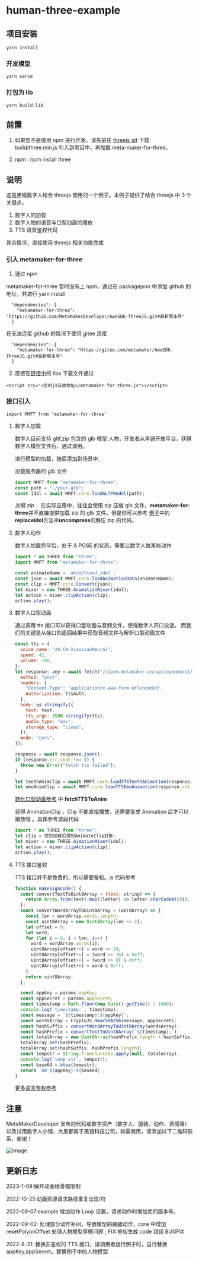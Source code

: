 # human-three-example

## 项目安装

```
yarn install
```

### 开发模型

```
yarn serve
```

### 打包为 lib

```
yarn build:lib
```

## 前置

1. 如果您不是使用 npm 进行开发，请先前往 [threejs git](https://github.com/mrdoob/three.js) 下载 build/three.min.js 引入到项目中，再加载 meta-maker-for-three。

2. npm : npm install three

## 说明

这是黑镜数字人结合 threejs 使用的一个例子。本例子提供了结合 threejs 中 3 个关键点，

1. 数字人的加载
2. 数字人物的语音与口型动画的播放
3. TTS 语音鉴权代码

其余情况，直接使用 threejs 相关功能完成

### 引入 metamaker-for-three

1. 通过 npm

metamaker-for-three 暂时没有上 npm，通过在 packagejson 中添加 github 的地址，并进行 yarn install

```
  "dependencies": {
    "metamaker-for-three": "https://github.com/MetaMakerDeveloper/AweSDK-ThreeJS.git#最新版本号"
  }
```

在无法连接 github 的情况下使用 gitee 连接

```
  "dependencies": {
    "metamaker-for-three": "https://gitee.com/metamaker/AweSDK-ThreeJS.git#最新版本号"
  }
```

2.  直接在[链接中](https://github.com/MetaMakerDeveloper/AweSDK-ThreeJS)的 libs 下载文件通过

```
<script src="<您的js存放地址>/metamaker-for-three.js"></script>
```

### 接口引入

```
import MMFT from 'metamaker-for-three'
```

1. 数字人加载

   数字人目前支持 gltf,zip 包含的 glb 模型 人物，开发者从黑镜开放平台，获得数字人模型文件后，通过调用。

   进行模型的加载，随后添加到场景中.

   加载服务器的 glb 文件

   ```js
   import MMFT from "metamaker-for-three";
   const path = "./your.glb";
   const idol = await MMFT.core.loadGLTFModel(path);
   ```

   _加载 zip_： 在实际应用中，往往会使用 zip 压缩 glb 文件，**metamaker-for-three**并不直接提供加载 zip 的 glb 文件。但是你可以参考 [例子](./examples/example.ts)中的 **replaceIdol**方法中**uncompress**的解压 zip 的代码。

2. 数字人动作

   数字人加载完毕后，处于 A POSE 的状态，需要让数字人做某些动作

   ```js
   import * as THREE from "three";
   import MMFT from "metamaker-for-three";

   const animateName = `anim/Stand_idel`;
   const json = await MMFT.core.loadAnimationData(animateName);
   const clip = MMFT.core.Convert(json);
   let mixer = new THREE.AnimationMixer(idol);
   let action = mixer.clipAction(clip);
   action.play();
   ```

3. 数字人口型动画

   通过调用 tts 接口可以获得口型动画与音频文件，使得数字人开口说话。 而我们的关键是从接口的返回结果中获取音频文件与解析口型动画文件

   ```js
   const tts = {
     voice_name: "zh-CN-XiaoxiaoNeural",
     speed: 42,
     volume: 100,
   };
   let response: any = await fetch("//open.metamaker.cn/api/openmm/v1/text_to_anim", {
     method: "post",
     headers: {
       "Content-Type": "application/x-www-form-urlencoded",
       Authorization: ttsAuth,
     },
     body: qs.stringify({
       text: text,
       tts_args: JSON.stringify(tts),
       audio_type: "wav",
       storage_type: "cloud",
     }),
     mode: "cors",
   });

   response = await response.json();
   if (response.err_code !== 0) {
     throw new Error("fetch tts failed");
   }

   let teethAnimClip = await MMFT.core.loadTTSTeethAnimation(response.ret.teeth_anim);
   let emoAnimClip = await MMFT.core.loadTTSEmoAnimation(response.ret.expression_anim);
   ```

   [转化口型动画参考](./examples/example.ts) 中 **fetchTTSToAnim**

   获得 AnimationClip ，Clip 不能直接播放，还需要变成 Animation 后才可以播放哦 。具体参考该段代码

   ```js
   import * as THREE from "three";
   let clip = 您的加载后得到AnimateClip对象;
   let mixer = new THREE.AimationMixer(idol);
   let action = mixer.clipAction(clip);
   action.play();
   ```

4. TTS 接口鉴权

   TTS 接口并不是免费的，所以需要鉴权。js 代码参考

   ```js
   function makeSignCode() {
     const convertTextToUint8Array = (text: string) => {
       return Array.from(text).map((letter) => letter.charCodeAt(0));
     };
     const convertWordArrayToUint8Array = (wordArray) => {
       const len = wordArray.words.length;
       const uint8Array = new Uint8Array(len << 2);
       let offset = 0;
       let word;
       for (let i = 0; i < len; i++) {
         word = wordArray.words[i];
         uint8Array[offset++] = word >> 24;
         uint8Array[offset++] = (word >> 16) & 0xff;
         uint8Array[offset++] = (word >> 8) & 0xff;
         uint8Array[offset++] = word & 0xff;
       }
       return uint8Array;
     };

     const appKey = params.appKey;
     const appSecret = params.appSecret;
     const timestamp = Math.floor(new Date().getTime() / 1000);
     console.log(`timestamp:`, timestamp);
     const message = `${timestamp}:${appKey}`;
     const wordsArray = CryptoJS.HmacSHA256(message, appSecret);
     const hashSuffix = convertWordArrayToUint8Array(wordsArray);
     const hashPrefix = convertTextToUint8Array(`${timestamp}:`);
     const totalArray = new Uint8Array(hashPrefix.length + hashSuffix.length);
     totalArray.set(hashPrefix);
     totalArray.set(hashSuffix, hashPrefix.length);
     const tempstr = String.fromCharCode.apply(null, totalArray);
     console.log(`temp str`, tempstr);
     const base64 = btoa(tempstr);
     return `AW ${appKey}:${base64}`;
   }
   ```
    [更多语言鉴权参考](https://help.metamaker.cn/open/28ca/c4e6)
## 注意

MetaMakerDeveloper 发布的代码或数字资产（数字人、服装、动作、表情等）以及试用数字人小镜、大黑都属于黑镜科技公司，如需商用，请添加以下二维码联系，谢谢！

![image](./code.jpg)

## 更新日志

2023-1-09:解开动画根骨骼限制

2022-10-25:动画资源请求路径重复出现/符

2022-09-07:example 增加动作 Loop 设置，请求动作时增加库的版本号。

2022-09-02: 处理部分动作补间，导致模型的踢腿动作，core 中增加 resetPolyonOffset 处理人物模型穿模问题 ; FIX:鉴权生成 code 错误 BUGFIX

2022-8-31: 替换非鉴权的 TTS 接口，请调用者运行例子时，自行替换 appKey,appSecret。替换例子中的人物模型

```

```
